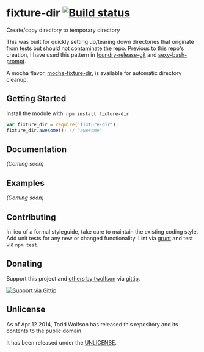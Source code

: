 # fixture-dir [![Build status](https://travis-ci.org/twolfson/fixture-dir.png?branch=master)](https://travis-ci.org/twolfson/fixture-dir)

Create/copy directory to temporary directory

This was built for quickly setting up/tearing down directories that originate from tests but should not contaminate the repo. Previous to this repo's creation, I have used this pattern in [foundry-release-git][] and [sexy-bash-prompt][].

[foundry-release-git]: https://github.com/twolfson/foundry-release-git/blob/1.0.1/test/utils/fixtures.js
[sexy-bash-prompt]: https://github.com/twolfson/sexy-bash-prompt/blob/0.21.0/test/prompt_test.sh#L8-L19

A mocha flavor, [mocha-fixture-dir][], is available for automatic directory cleanup.

[mocha-fixture-dir]: https://github.com/twolfson/mocha-fixture-dir

## Getting Started
Install the module with: `npm install fixture-dir`

```javascript
var fixture_dir = require('fixture-dir');
fixture_dir.awesome(); // "awesome"
```

## Documentation
_(Coming soon)_

## Examples
_(Coming soon)_

## Contributing
In lieu of a formal styleguide, take care to maintain the existing coding style. Add unit tests for any new or changed functionality. Lint via [grunt](https://github.com/gruntjs/grunt) and test via `npm test`.

## Donating
Support this project and [others by twolfson][gittip] via [gittip][].

[![Support via Gittip][gittip-badge]][gittip]

[gittip-badge]: https://rawgithub.com/twolfson/gittip-badge/master/dist/gittip.png
[gittip]: https://www.gittip.com/twolfson/

## Unlicense
As of Apr 12 2014, Todd Wolfson has released this repository and its contents to the public domain.

It has been released under the [UNLICENSE][].

[UNLICENSE]: UNLICENSE
